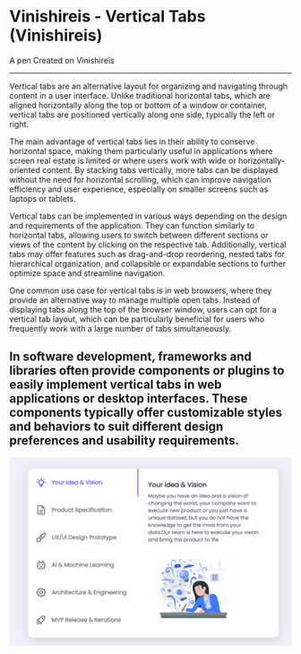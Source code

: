 # Vinishireis - Vertical Tabs (Vinishireis)

A pen Created on Vinishireis

---
Vertical tabs are an alternative layout for organizing and navigating through content in a user interface. Unlike traditional horizontal tabs, which are aligned horizontally along the top or bottom of a window or container, vertical tabs are positioned vertically along one side, typically the left or right.

The main advantage of vertical tabs lies in their ability to conserve horizontal space, making them particularly useful in applications where screen real estate is limited or where users work with wide or horizontally-oriented content. By stacking tabs vertically, more tabs can be displayed without the need for horizontal scrolling, which can improve navigation efficiency and user experience, especially on smaller screens such as laptops or tablets.

Vertical tabs can be implemented in various ways depending on the design and requirements of the application. They can function similarly to horizontal tabs, allowing users to switch between different sections or views of the content by clicking on the respective tab. Additionally, vertical tabs may offer features such as drag-and-drop reordering, nested tabs for hierarchical organization, and collapsible or expandable sections to further optimize space and streamline navigation.

One common use case for vertical tabs is in web browsers, where they provide an alternative way to manage multiple open tabs. Instead of displaying tabs along the top of the browser window, users can opt for a vertical tab layout, which can be particularly beneficial for users who frequently work with a large number of tabs simultaneously.

In software development, frameworks and libraries often provide components or plugins to easily implement vertical tabs in web applications or desktop interfaces. These components typically offer customizable styles and behaviors to suit different design preferences and usability requirements.
---
![Vertical Tabs](image.png)

